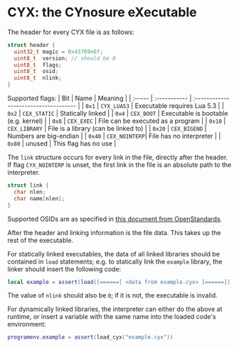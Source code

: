 # CYX: the CYnosure eXecutable

The header for every CYX file is as follows:
```c
struct header {
  uint32_t magic = 0x43769e6f;
  uint8_t  version; // should be 0
  uint8_t  flags;
  uint8_t  osid;
  uint8_t  nlink;
}
```

Supported flags:
| Bit    | Name          | Meaning                               |
| :----- | :-----------  | :------------------------------------ |
| `0x1`  | `CYX_LUA53`   | Executable requires Lua 5.3           |
| `0x2`  | `CEX_STATIC`  | Statically linked                     |
| `0x4`  | `CEX_BOOT`    | Executable is bootable (e.g. kernel)  |
| `0x8`  | `CEX_EXEC`    | File can be executed as a program     |
| `0x10` | `CEX_LIBRARY` | File is a library (can be linked to)  |
| `0x20` | `CEX_BIGEND`  | Numbers are big-endian                |
| `0x40` | `CEX_NOINTERP`| File has no interpreter               |
| `0x80` | unused        | This flag has no use                  |

The `link` structure occurs for every link in the file, directly after the header.  If flag `CYX_NOINTERP` is unset, the first link in the file is an absolute path to the interpreter.
```c
struct link {
  char nlen;
  char name[nlen];
}
```

Supported OSIDs are as specified in [this document from OpenStandards](https://globalempire.github.io/OpenStandards/OS/OSID).

After the header and linking information is the file data.  This takes up the rest of the executable.

For statically linked executables, the data of all linked libraries should be contained in `load` statements;  e.g. to statically link the `example` library, the linker should insert the following code:
```lua
local example = assert(load([======[ <data from example.cyx> ]======]))
```
The value of `nlink` should also be `0`;  if it is not, the executable is invalid.

For dynamically linked libraries, the interpreter can either do the above at runtime, or insert a variable with the same name into the loaded code's environment:
```lua
programenv.example = assert(load_cyx("example.cyx"))
```
